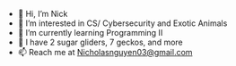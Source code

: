 - 👋 Hi, I’m Nick
- 👀 I’m interested in CS/ Cybersecurity and Exotic Animals
- 🌱 I’m currently learning Programming II
- 💞️ I have 2 sugar gliders, 7 geckos, and more
- 📫 Reach me at Nicholasnguyen03@gmail.com

<!---
nicholasnguyen03/nicholasnguyen03 is a ✨ special ✨ repository because its `README.md` (this file) appears on your GitHub profile.
You can click the Preview link to take a look at your changes.
--->
